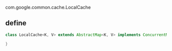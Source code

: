 com.google.common.cache.LocalCache

## define
```java
class LocalCache<K, V> extends AbstractMap<K, V> implements ConcurrentMap<K, V> {

}
```